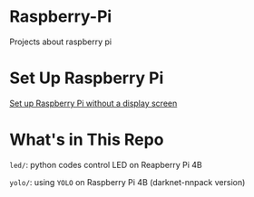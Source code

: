 # Raspberry-Pi

Projects about raspberry pi

# Set Up Raspberry Pi
[Set up Raspberry Pi without a display screen](https://blog.csdn.net/weixin_39591031/article/details/122325148)

# What's in This Repo

`led/`:  python codes control LED on Reapberry Pi 4B

`yolo/`: using `YOLO` on Raspberry Pi 4B (darknet-nnpack version)

